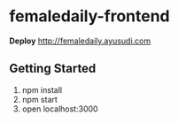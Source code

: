 # femaledaily-frontend

**Deploy**
http://femaledaily.ayusudi.com

## **Getting Started**

1. npm install
2. npm start
3. open localhost:3000
